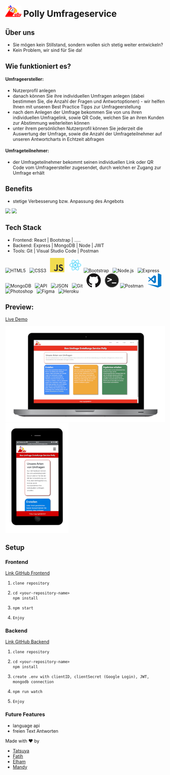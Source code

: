 # <img src="./img/pollylogo.png" width="50px"> Polly Umfrageservice 


## Über uns

- Sie mögen kein Stillstand, sondern wollen sich stetig weiter entwickeln?
- Kein Problem, wir sind für Sie da!

## Wie funktioniert es?

#### Umfrageersteller:

- Nutzerprofil anlegen
- danach können Sie ihre individuellen Umfragen anlegen (dabei bestimmen Sie, die Anzahl der Fragen und Antwortoptionen) - wir helfen Ihnen mit unseren Best Practice Tipps zur Umfrageerstellung
- nach dem Anlegen der Umfrage bekommen Sie von uns ihren individuellen Umfragelink, sowie QR Code, welchen Sie an ihren Kunden zur Abstimmung weiterleiten können
- unter ihrem persönlichen Nutzerprofil können Sie jederzeit die Auswertung der Umfrage, sowie die Anzahl der Umfrageteilnehmer auf unseren Antwortcharts in Echtzeit abfragen

#### Umfrageteilnehmer:

- der Umfrageteilnehmer bekommt seinen individuellen Link oder QR Code vom Umfrageersteller zugesendet, durch welchen er Zugang zur Umfrage erhält

## Benefits

- stetige Verbesserung bzw. Anpassung des Angebots
<img src="https://media.giphy.com/media/KetrHvz4qwcxZdni1O/giphy.gif">

<img src="https://media.giphy.com/media/KetrHvz4qwcxZdni1O/giphy.gif">

## Tech Stack

- Frontend: React | Bootstrap | .....
- Backend: Express | MongoDB | Node | JWT
- Tools: Git | Visual Studio Code | Postman


<p align="left">
<img alt="HTML5" width="45px" src="https://imgur.com/Ebg8eFb.png" />
&nbsp;
<img alt="CSS3" width="45px" src="https://imgur.com/BkPuJlj.png" />
&nbsp;
<img alt="JavaScript" width="45px" src="https://raw.githubusercontent.com/github/explore/80688e429a7d4ef2fca1e82350fe8e3517d3494d/topics/javascript/javascript.png" />
&nbsp;
<img alt="React" width="45px" src="https://raw.githubusercontent.com/github/explore/80688e429a7d4ef2fca1e82350fe8e3517d3494d/topics/react/react.png" />
<img alt="Bootstrap" width="55px" src="https://i.pinimg.com/originals/c1/78/5d/c1785d50a929254419fa4aad0560b058.png" />
&nbsp;
<img alt="Node.js" width="45px" src="https://imgur.com/JAXgTMA.png" />
&nbsp;
<img alt="Express" width="65px" src="https://camo.githubusercontent.com/19952fb7bb64328054fd5a9f8c776ca606108cf3/68747470733a2f2f75706c6f6164732e746f7074616c2e696f2f626c6f672f63617465676f72792f6c6f676f2f32352f657870726573735f6a732e706e67" />
&nbsp;
<img alt="MongoDB" width="45px" src="https://camo.githubusercontent.com/d977c37fe74bd2ea7c56f086c9d0b2cb8d34d1a2/68747470733a2f2f7777772e636c6f7564612e63612f77702d636f6e74656e742f75706c6f6164732f323031332f30332f6d6f6e676f64622d6c6f676f2e706e67" />
&nbsp;
<img alt="API" width="55px" src="https://imgur.com/RLLIr4m.png" />
&nbsp;
<img alt="JSON" width="65px"src="https://imgur.com/lXP1Rph.png" />
&nbsp;
<img alt="Git" width="45px" src="https://imgur.com/uqCnGS8.png" />
&nbsp;
<img alt="GitHub" width="45px" src="https://raw.githubusercontent.com/github/explore/78df643247d429f6cc873026c0622819ad797942/topics/github/github.png" />
&nbsp;
<img alt="Terminal" width="45px" src="https://raw.githubusercontent.com/github/explore/80688e429a7d4ef2fca1e82350fe8e3517d3494d/topics/terminal/terminal.png" />
<img alt="Postman" width="55px" src="https://icon-library.com/images/postman-icon/postman-icon-6.jpg" />
&nbsp;
<img alt="Visual Studio Code" width="45px" src="https://raw.githubusercontent.com/github/explore/80688e429a7d4ef2fca1e82350fe8e3517d3494d/topics/visual-studio-code/visual-studio-code.png" />
&nbsp;
<img alt="Photoshop" width="45px" src="https://imgur.com/NpYquS6.png" />
&nbsp;
<img alt="Figma" width="55px" src="https://imgur.com/OPIlW8p.png" />
&nbsp;
<img alt="Heroku" width="45px" src="https://image.flaticon.com/icons/png/512/873/873120.png" />
&nbsp;
</p>


## Preview:

[Live Demo](https://polly-frontend.herokuapp.com/)
</br>
<p>
<img src="./img/desktop-polly.jpeg" alt="polly-desktop" width="600px"/>
<img src="./img/phone-polly.jpeg" alt="polly-phone" width="200px"/>
</p>

## Setup
### Frontend
[Link GitHub Frontend](https://github.com/Tobeadragon/Polly_Frontend)

1. ```
   clone repository
   ```
2. ```
   cd <your-repository-name>
   npm install
   ```
3. ```
   npm start
   ```
4. ```
   Enjoy
    ```

### Backend
[Link GitHub Backend](https://github.com/Tobeadragon/Polly_Backend)


1. ```
   clone repository
   ```
2. ```
   cd <your-repository-name>
   npm install
   ```
3. ```
   create .env with clientID, clientSecret (Google Login), JWT, mongodb connection
4. ```
   npm run watch

    ```
4. ```
   Enjoy
    ```
### Future Features

- language api
- freien Text Antworten


Made with ❤️ by

- [Tatsuya](https://github.com/Tobeadragon)
- [Fatih](https://github.com/Fatihh53)
- [Elham](https://github.com/elhamhashemi56)
- [Mandy](https://github.com/MandyNeumeyer)


